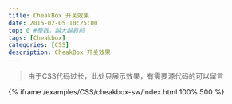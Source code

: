 ```yaml
---
title: CheakBox 开关效果
date: 2015-02-05 10:25:00
top: 0 #整数，越大越靠前
tags: [Cheakbox]
categories: [CSS]
description: CheakBox 开关效果
---
```


> 由于CSS代码过长，此处只展示效果，有需要源代码的可以留言

{% iframe /examples/CSS/cheakbox-sw/index.html 100% 500 %}
